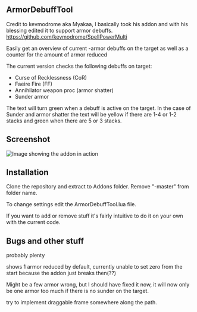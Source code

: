 ## ArmorDebuffTool
Credit to kevmodrome aka Myakaa, I basically took his addon and with his blessing edited it to support armor debuffs. 
https://github.com/kevmodrome/SpellPowerMulti

Easily get an overview of current -armor debuffs on the target as well as a counter for the amount of armor reduced

The current version checks the following debuffs on target:
* Curse of Recklessness (CoR)
* Faeire Fire (FF)
* Annihilator weapon proc (armor shatter)
* Sunder armor 

The text will turn green when a debuff is active on the target. In the case of Sunder and armor shatter the text will be yellow if there are 1-4 or 1-2 stacks and green when there are 5 or 3 stacks.

## Screenshot

![Image showing the addon in action](https://i.imgur.com/X8oyrF3.png)

## Installation

Clone the repository and extract to Addons folder. Remove "-master" from folder name.

To change settings edit the ArmorDebuffTool.lua file.

If you want to add or remove stuff it's fairly intuitive to do it on your own with the current code.

## Bugs and other stuff

probably plenty

shows 1 armor reduced by default, currently unable to set zero from the start because the addon just breaks then(??)

Might be a few armor wrong, but I should have fixed it now, it will now only be one armor too much if there is no sunder on the target.

try to implement draggable frame somewhere along the path.


